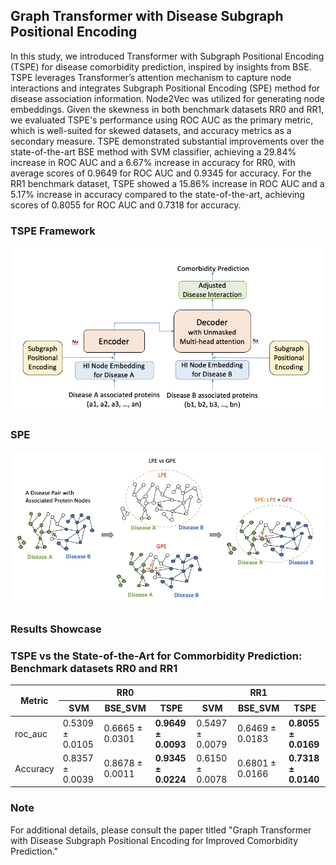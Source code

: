 ## Graph Transformer with Disease Subgraph Positional Encoding
In this study, we introduced Transformer with Subgraph Positional Encoding (TSPE) for disease comorbidity prediction, inspired by insights from BSE. TSPE leverages Transformer’s attention mechanism to capture node interactions and integrates Subgraph Positional Encoding (SPE) method for disease association information. Node2Vec was utilized for generating node embeddings. Given the skewness in both benchmark datasets RR0 and RR1, we evaluated TSPE's performance using ROC AUC as the primary metric, which is well-suited for skewed datasets, and accuracy metrics as a secondary measure. TSPE demonstrated substantial improvements over the state-of-the-art BSE method with SVM classifier, achieving a 29.84% increase in ROC AUC and a 6.67% increase in accuracy for RR0, with average scores of 0.9649 for ROC AUC and 0.9345 for accuracy. For the RR1 benchmark dataset, TSPE showed a 15.86% increase in ROC AUC and a 5.17% increase in accuracy compared to the state-of-the-art, achieving scores of 0.8055 for ROC AUC and 0.7318 for accuracy.

### TSPE Framework
![fig1](https://github.com/xihan-qin/Graph_Transformer_with_Disease_Subgraph_Positional_Encoding/blob/main/figs/TSPE_framework.png)

### SPE 
![fig2](https://github.com/xihan-qin/Graph_Transformer_with_Disease_Subgraph_Positional_Encoding/blob/main/figs/SPE.png)

### Results Showcase
### TSPE vs the State-of-the-Art for Commorbidity Prediction: Benchmark datasets RR0 and RR1
<table>
<thead>
  <tr>
    <th rowspan="2">Metric</th>
    <th colspan="3">RR0</th>
    <th colspan="3">RR1</th>
  </tr>
  <tr>
    <th>SVM</th>
    <th>BSE_SVM</th>
    <th>TSPE</th>
    <th>SVM</th>
    <th>BSE_SVM</th>
    <th>TSPE</th>
  </tr>
</thead>
<tbody>
  <tr>
    <td>roc_auc</td>
    <td>0.5309 ± 0.0105</td>
    <td>0.6665 ± 0.0301</td>
    <td><strong>0.9649 ± 0.0093</strong></td>
    <td>0.5497 ± 0.0079</td>
    <td>0.6469 ± 0.0183</td>
    <td><strong>0.8055 ± 0.0169</strong></td>    
  </tr>
  <tr>
    <td>Accuracy</td>
    <td>0.8357 ± 0.0039</td>
    <td>0.8678 ± 0.0011</td>
    <td><strong>0.9345 ± 0.0224</strong></td>
    <td>0.6150 ± 0.0078</td>
    <td>0.6801 ± 0.0166</td>
    <td><strong>0.7318 ± 0.0140</strong></td>              
  </tr>
</tbody>
</table>


### Note
For additional details, please consult the paper titled "Graph Transformer with Disease Subgraph Positional Encoding  for  Improved Comorbidity Prediction."